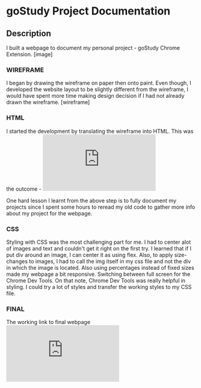 # goStudy Project Documentation 
## Description
I built a webpage to document my personal project - goStudy Chrome Extension. 
[image]

### WIREFRAME
I began by drawing the wireframe on paper then onto paint. Even though, I developed the website layout to be slightly different from the wireframe, 
I would have spent more time making design decision if I had not already drawn the wireframe.
[wireframe]

### HTML
I started the development by translating the wireframe into HTML. 
This was the outcome - ![WebPage-part1](https://eric-asare.github.io/ConnectionsLab/week1/goStudyWebPageDocumentation/webpage-part1/goStudyWebPage/index.html)

One hard lesson I learnt from the above step is to fully document my projects since I spent some hours to reread my old code to gather more info about
my project for the webpage. 
### CSS
Styling with CSS was the most challenging part for me. I had to center alot of images and text and couldn't get it right on the first try.
I learned that if I put div around an image, I can center it as using flex. Also, to apply size-changes to images, I had to call the img itself in 
my css file and not the div in which the image is located. Also using percentages instead of fixed sizes made my webpage a bit responsive.
Switching between full screen for the Chrome Dev Tools. On that note, Chrome Dev Tools was really helpful in styling. I could try a lot of styles
and transfer the working styles to my CSS file. 

### FINAL
The working link to final webpage ![WebPage-part1](https://eric-asare.github.io/ConnectionsLab/week1/goStudyWebPageDocumentation/webpage-part1/goStudyWebPage/index.html)




